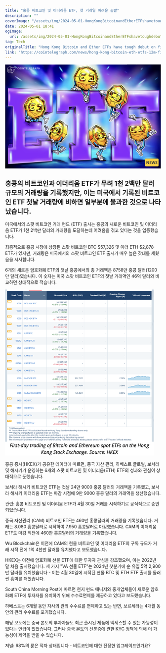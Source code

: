 ```yaml
---
title: "홍콩 비트코인 및 이더리움 ETF, 첫 거래일 어려운 출발"
description: ""
coverImage: "/assets/img/2024-05-01-HongKongBitcoinandEtherETFshavetoughdebutonfirst-daytrading_thumbnail.png"
date: 2024-05-01 18:41
ogImage: 
  url: /assets/img/2024-05-01-HongKongBitcoinandEtherETFshavetoughdebutonfirst-daytrading_thumbnail.png
tag: Tech
originalTitle: "Hong Kong Bitcoin and Ether ETFs have tough debut on first-day trading"
link: "https://cointelegraph.com/news/hong-kong-bitcoin-eth-etfs-12m-first-day-trading"
---
```



![2024-05-01-HongKongBitcoinandEtherETFshavetoughdebutonfirst-daytrading_thumbnail](/assets/img/2024-05-01-HongKongBitcoinandEtherETFshavetoughdebutonfirst-daytrading_thumbnail.png)

## 홍콩의 비트코인과 이더리움 ETF가 무려 1천 2백만 달러 규모의 거래량을 기록했지만, 이는 미국에서 기록된 비트코인 ETF 첫날 거래량에 비하면 일부분에 불과한 것으로 나타났습니다.

미국에서의 스팟 비트코인 거래 펀드 (ETF) 출시는 홍콩의 새로운 비트코인 및 이더리움 ETF가 1천 2백만 달러의 거래량을 도달하는데 어려움을 겪고 있다는 것을 입증했습니다. 

최종적으로 홍콩 시장에 상장된 스팟 비트코인 BTC $57,326 및 이더 ETH $2,878 ETF가 있지만, 거래량은 미국에서의 스팟 비트코인 ETF 출시가 매우 높은 잣대를 세웠음을 시사합니다.



6개의 새로운 암호화폐 ETF의 첫날 홍콩에서의 총 거래액은 8758만 홍콩 달러(1200만 달러)였습니다. 이 숫자는 미국 스팟 비트코인 ETF의 첫날 거래액인 46억 달러와 비교하면 상대적으로 적습니다.

![홍콩](/assets/img/2024-05-01-HongKongBitcoinandEtherETFshavetoughdebutonfirst-daytrading_0.png)

홍콩 증시(HKEX)가 공유한 데이터에 따르면, 중국 자산 관리, 하베스트 글로벌, 보서라 및 해시키가 운영하는 6개의 스팟 비트코인 및 이더리움(ETH) ETF의 성과와 관심이 상대적으로 둔했습니다.

보서라 해시키 비트코인 ETF는 첫날 24만 9000 홍콩 달러의 거래액을 기록했고, 보서라 해시키 이더리움 ETF는 마감 시점에 9만 9000 홍콩 달러의 거래액을 생산했습니다.



관련: 홍콩 비트코인 및 이더리움 ETF가 4월 30일 거래를 시작하기로 공식적으로 승인되었습니다.

중국 자산관리 (CAM) 비트코인 ETF는 460만 홍콩달러의 거래량을 기록했습니다. 거래는 8.080 홍콩달러로 시작하여 7.950 홍콩달러로 마감했습니다. CAM의 이더리움 ETF도 마감 직전에 460만 홍콩달러의 거래량을 기록했습니다.

Wu Blockchain은 이전에 CAM의 현물 비트코인 및 이더리움 ETF의 구독 규모가 거래 시작 전에 1억 4천만 달러를 유치했다고 보도했습니다.

HKEX는 이전에 암호화폐 선물 ETF에 대한 투자자 관심을 강조했으며, 이는 2022년 말 처음 출시됐습니다. 세 가지 "VA 선물 ETF"는 2024년 첫분기에 순 유입 5억 2,900만 달러를 유치했습니다 - 이는 4월 30일에 시작된 현물 BTC 및 ETH ETF 출시를 둘러싼 흥미를 더했습니다.



South China Morning Post에 따르면 현지 펀드 매니저와 중개업체들이 새로운 암호화폐 ETF에 투자자를 유치하기 위해 수수료면제를 제공하고 있다고 보도했습니다.

하베스트는 6개월 동안 자사의 관리 수수료를 면제하고 있는 반면, 보르세라는 4개월 동안의 관리 수수료를 포기했습니다.

해당 보도에는 중국 본토의 투자자들도 최근 출시된 제품에 액세스할 수 있는 가능성이 있다는 언급이 있었습니다. 그러나 중국 본토의 신분증에 관한 KYC 정책에 의해 이 가능성이 제약을 받을 수 있습니다.

저널: 68%의 룬은 적자 상태입니다 - 비트코인에 대한 진정한 업그레이드인가요?